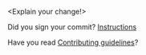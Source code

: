 <Explain your change!>

Did you sign your commit? [Instructions](https://github.com/kumahq/.github/blob/main/CONTRIBUTING.md#sign-your-commits)

Have you read [Contributing guidelines](https://github.com/kumahq/.github/blob/main/CONTRIBUTING.md)?
